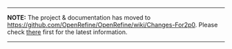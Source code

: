 
---

**NOTE:** The project & documentation has moved to https://github.com/OpenRefine/OpenRefine/wiki/Changes-For2p0. Please check [there](https://github.com/OpenRefine/OpenRefine/wiki/Changes-For2p0) first for the latest information.

---

